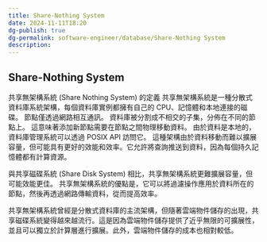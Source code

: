 ```yaml
---
title: Share-Nothing System
date: 2024-11-11T18:20
dg-publish: true
dg-permalink: software-engineer/database/Share-Nothing System
description:
---
```


## Share-Nothing System

共享無架構系統 (Share Nothing System) 的定義
共享無架構系統是一種分散式資料庫系統架構，每個資料庫實例都擁有自己的 CPU、記憶體和本地連接的磁碟。 節點僅透過網路相互通訊。 資料庫被分割成不相交的子集，分佈在不同的節點上。 這意味著添加新節點需要在節點之間物理移動資料。 由於資料是本地的，資料庫管理系統可以透過 POSIX API 訪問它。 這種架構由於資料移動而難以擴展容量，但可能具有更好的效能和效率。它允許將查詢推送到資料，因為每個持久記憶體都有計算資源。

與共享磁碟系統 (Share Disk System) 相比，共享無架構系統更難擴展容量，但可能效能更佳。 共享無架構系統的優點是，它可以將過濾操作應用於資料所在的節點，然後再透過網路傳輸資料，從而提高效率。

共享無架構系統曾經是分散式資料庫的主流架構，但隨著雲端物件儲存的出現，共享磁碟系統變得越來越流行。這是因為雲端物件儲存提供了近乎無限的可擴展性，並且可以獨立於計算層進行擴展。此外，雲端物件儲存的成本也相對較低。
